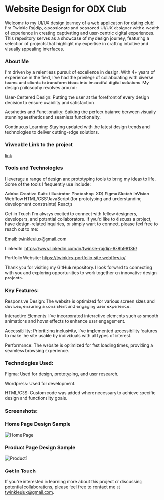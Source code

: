 # Website Design for ODX Club

Welcome to my UI/UX design journey of a web application for dating club! I'm Twinkle Rajdip, a passionate and seasoned UI/UX designer with a wealth of experience in creating captivating and user-centric digital experiences. This repository serves as a showcase of my design journey, featuring a selection of projects that highlight my expertise in crafting intuitive and visually appealing interfaces.

### About Me
I'm driven by a relentless pursuit of excellence in design. With 4+ years of experience in the field, I've had the privilege of collaborating with diverse teams and clients to transform ideas into impactful digital solutions. My design philosophy revolves around:

User-Centered Design: Putting the user at the forefront of every design decision to ensure usability and satisfaction.

Aesthetics and Functionality: Striking the perfect balance between visually stunning aesthetics and seamless functionality.

Continuous Learning: Staying updated with the latest design trends and technologies to deliver cutting-edge solutions.

### Viweable Link to the project
[link](https://www.figma.com/file/sKDxaOudXQ0svYbAAaXqlc/ODX-Website-FinalOne?type=design&node-id=0%3A1&mode=design&t=A6ScmFLSINNhbctE-1)


### Tools and Technologies
I leverage a range of design and prototyping tools to bring my ideas to life. Some of the tools I frequently use include:

Adobe Creative Suite (Illustrator, Photoshop, XD)
Figma
Sketch
InVision
Webflow
HTML/CSS/JavaScript (for prototyping and understanding development constraints)
Reactjs

Get in Touch
I'm always excited to connect with fellow designers, developers, and potential collaborators. If you'd like to discuss a project, have design-related inquiries, or simply want to connect, please feel free to reach out to me:

Email: twinkleuiux@gmail.com

LinkedIn: https://www.linkedin.com/in/twinkle-rajdip-888b98136/

Portfolio Website: https://twinkles-portfolio-site.webflow.io/

Thank you for visiting my GitHub repository. I look forward to connecting with you and exploring opportunities to work together on innovative design projects.


### Key Features:

Responsive Design: The website is optimized for various screen sizes and devices, ensuring a consistent and engaging user experience.

Interactive Elements: I've incorporated interactive elements such as smooth animations and hover effects to enhance user engagement.

Accessibility: Prioritizing inclusivity, I've implemented accessibility features to make the site usable by individuals with all types of interest.

Performance: The website is optimized for fast loading times, providing a seamless browsing experience.

### Technologies Used:

Figma: Used for design, prototyping, and user research.

Wordpress: Used for development.

HTML/CSS: Custom code was added where necessary to achieve specific design and functionality goals.


### Screenshots:

### Home Page Design Sample
![Home Page](https://github.com/Twinkle-des/WebDesigns/assets/85760141/057639f4-0bdb-4991-82a0-148f6d1c6cbe)

### Product Page Design Sample
![Product1](https://github.com/Twinkle-des/WebDesigns/assets/85760141/37df9e65-44bd-4d10-b04e-45506d7d99f8)



### Get in Touch
If you're interested in learning more about this project or discussing potential collaborations, please feel free to contact me at twinkleuiux@gmail.com.

